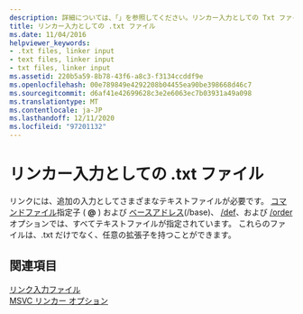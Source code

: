 ```yaml
---
description: 詳細については、「」を参照してください。リンカー入力としての Txt ファイル
title: リンカー入力としての .txt ファイル
ms.date: 11/04/2016
helpviewer_keywords:
- .txt files, linker input
- text files, linker input
- txt files, linker input
ms.assetid: 220b5a59-8b78-43f6-a8c3-f3134ccddf9e
ms.openlocfilehash: 00e789849e4292208b04455ea90be398668d46c7
ms.sourcegitcommit: d6af41e42699628c3e2e6063ec7b03931a49a098
ms.translationtype: MT
ms.contentlocale: ja-JP
ms.lasthandoff: 12/11/2020
ms.locfileid: "97201132"
---
```

# <a name="txt-files-as-linker-input"></a>リンカー入力としての .txt ファイル

リンクには、追加の入力としてさまざまなテキストファイルが必要です。 [コマンドファイル](linking.md)指定子 ( **\@** ) および [ベースアドレス](base-base-address.md)(/base)、 [/def](def-specify-module-definition-file.md)、および [/order](order-put-functions-in-order.md)オプションでは、すべてテキストファイルが指定されています。 これらのファイルは、.txt だけでなく、任意の拡張子を持つことができます。

## <a name="see-also"></a>関連項目

[リンク入力ファイル](link-input-files.md)<br/>
[MSVC リンカー オプション](linker-options.md)
